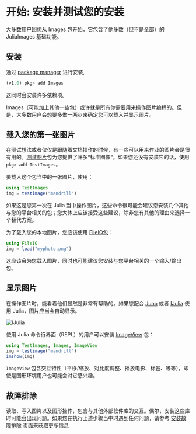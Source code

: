 # 开始: 安装并测试您的安装

大多数用户回想从 Images 包开始，它包含了他多数（但不是全部）的 JuliaImages 基础功能。

## 安装

通过 [package manager](https://docs.julialang.org/en/v1/stdlib/Pkg/) 进行安装,

```julia
(v1.0) pkg> add Images
```

这同时会安装许多依赖项。

Images（可能加上其他一些包）或许就是所有你需要用来操作图片编程的。但是，大多数用户会想要多做一两步来确定您可以载入并显示图片。

## 载入您的第一张图片

在测试想法或者仅仅是跟随着文档操作的时候，有一些可以用来作业的图片会是很有用的。[测试图片](https://github.com/JuliaImages/TestImages.jl)包为您提供了许多“标准图像”。如果您还没有安装它的话，使用 `pkg> add TestImages`。

要载入这个包当中的一张图片，使用：

```julia
using TestImages
img = testimage("mandrill")
```

如果这是您第一次在 Julia 当中操作图片，这些命令很可能会建议您安装几个其他与您的平台相关的包；您大体上应该接受这些建议，除非您有其他的理由来选择一个替代方案。

为了载入您的本地图片，您应该使用 [FileIO包](https://github.com/JuliaIO/FileIO.jl)：

```julia
using FileIO
img = load("myphoto.png")
```

这应该会为您载入图片，同时也可能建议您安装与您平台相关的一个输入/输出包。

## 显示图片

在操作图片时，能看着他们显然是非常有帮助的。如果您配合 [Juno](http://junolab.org/) 或者 [IJulia](https://github.com/JuliaLang/IJulia.jl) 使用 Julia，图片应当会自动显示。

![IJulia](assets/ijulia.png)

使用 Julia 命令行界面（REPL）的用户可以安装 [ImageView](https://github.com/timholy/ImageView.jl) 包：

```julia
using TestImages, Images, ImageView
img = testimage("mandrill")
imshow(img)
```

`ImageView` 包含交互特性（平移/缩放、对比度调整、播放电影、标签、等等），即使是图形环境用户也可能会对它感兴趣。

## 故障排除

读取、写入图片以及图形操作，包含与其他外部软件库的交互。偶尔，安装这些库时可能会出现问题。如果您在执行上述步骤当中时遇到任何问题，请参考 [安装故障排除](@ref) 页面来获取更多信息
